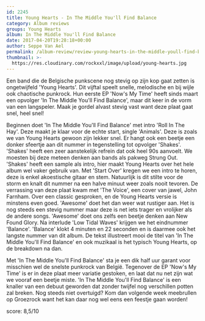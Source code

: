 ```yaml
---
id: 2245
title: Young Hearts - In The Middle You'll Find Balance
category: Album reviews
groups: Young Hearts
album: In The Middle You'll Find Balance
date: 2017-04-20T19:28:18+00:00
author: Seppe Van Ael
permalink: /album-review/review-young-hearts-in-the-middle-youll-find-balance/
thumbnail: >-
  https://res.cloudinary.com/rockxxl/image/upload/young-hearts.jpg
---
```

Een band die de Belgische punkscene nog stevig op zijn kop gaat zetten is ongetwijfeld 'Young Hearts'. Dit vijftal speelt snelle, melodische en bij wijle ook chaotische punkrock. Hun eerste EP 'Now's My Time' heeft sinds maart een opvolger 'In The Middle You'll Find Balance', maar dit keer in de vorm van een langspeler. Maak je gordel alvast stevig vast want deze plaat gaat snel, heel snel!

Beginnen doet 'In The Middle You'll Find Balance' met intro 'Roll In The Hay'. Deze maakt je klaar voor de echte start, single 'Animals'. Deze is zoals we van Young Hearts gewoon zijn lekker snel. Er hangt ook een beetje een donker sfeertje aan dit nummer in tegenstelling tot opvolger 'Shakes'. 'Shakes' heeft een zeer aanstekelijk refrein dat ook heel 90s aanvoelt. We moesten bij deze meteen denken aan bands als pakweg Strung Out. 'Shakes' heeft een sample als intro, hier maakt Young Hearts over het hele album wel vaker gebruik van. Met 'Start Over' kregen we een intro te horen, deze is enkel akoestische gitaar en stem. Natuurlijk is dit stilte voor de storm en knalt dit nummer na een halve minuut weer zoals nooit tevoren. De verrassing van deze plaat kwam met 'The Voice', een cover van jawel, John Farnham. Over een classic gesproken, en de Young Hearts versie is minstens even goed. 'Awesome' doet het dan weer wat rustiger aan. Het is nog steeds een stevig nummer maar deze is net iets trager en vrolijker als de andere songs. 'Awesome' doet ons zelfs een beetje denken aan New Found Glory. Na interlude 'Low Tidal Waves' krijgen we het eindnummer 'Balance'. 'Balance' klokt 4 minuten en 22 seconden en is daarmee ook het langste nummer van dit album. De tekst illustreert mooi de titel van 'In The Middle You'll Find Balance' en ook muzikaal is het typisch Young Hearts, op de breakdown na dan.

Met 'In The Middle You'll Find Balance' sta je een dik half uur garant voor misschien wel de snelste punkrock van België. Tegenover de EP 'Now's My Time' is er in deze plaat meer variatie gestoken, en laat dat nu net zijn wat we vooraf een beetje miste. 'In The Middle You'll Find Balance' is een knaller van een debuut geworden dat zonder twijfel nog verschillen potten zal breken. Nog steeds niet overtuigd? Kom dan volgende week meebrullen op Groezrock want het kan daar nog wel eens een feestje gaan worden!

score: 8,5/10

